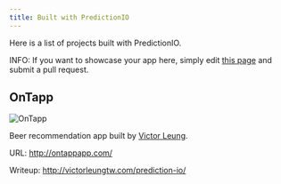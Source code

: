 ```yaml
---
title: Built with PredictionIO
---
```


Here is a list of projects built with PredictionIO. 

INFO: If you want to showcase your app here, simply edit [this page](https://github.com/PredictionIO/PredictionIO/blob/livedoc/docs/manual/source/community/showcase.html.md) and submit a pull request.

## OnTapp

<img src="/images/showcase/on-tapp-70x70.png" alt="OnTapp" class="static" />

Beer recommendation app built by [Victor Leung](https://twitter.com/victorleungtw). 

URL: http://ontappapp.com/

Writeup: http://victorleungtw.com/prediction-io/
